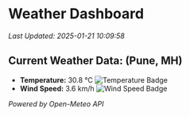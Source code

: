 
# Weather Dashboard

_Last Updated: 2025-01-21 10:09:58_

## Current Weather Data: (Pune, MH)
- **Temperature:** 30.8 °C ![Temperature Badge](https://img.shields.io/badge/Temperature-High%20Temp-orange)
- **Wind Speed:** 3.6 km/h ![Wind Speed Badge](https://img.shields.io/badge/Wind%20Speed-Low%20Wind-blue)

*Powered by Open-Meteo API*

